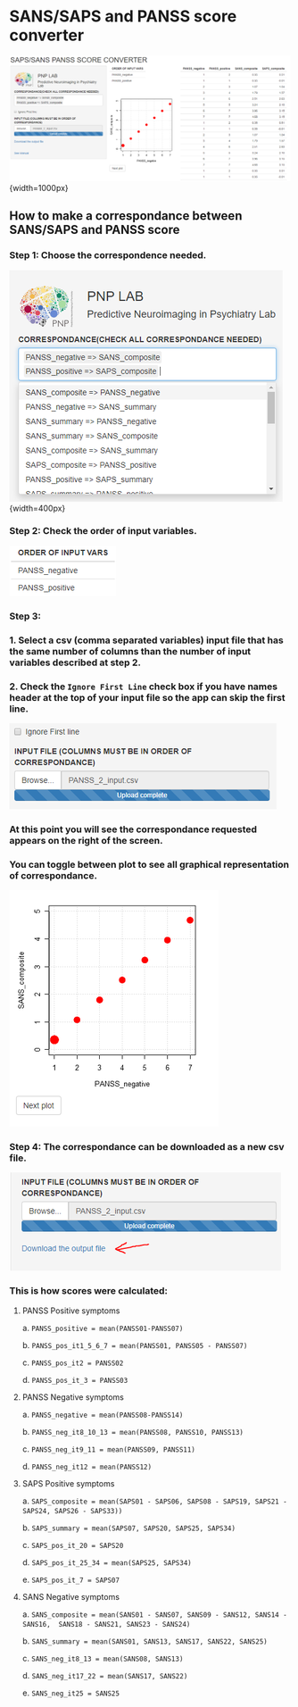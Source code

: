 # SANS/SAPS and PANSS score converter
![](Capture.PNG){width=1000px}

## How to make a correspondance between SANS/SAPS and PANSS score


### Step 1: Choose the correspondence needed. 
![](Step1.PNG){width=400px}

### Step 2: Check the order of input variables.
![](Step2.PNG)


### Step 3: 

### 1. Select a csv (comma separated variables) input file that has the same number of columns than the number of input variables described at step 2. 

### 2. Check the `Ignore First Line` check box if you have names header at the top of your input file so the app can skip the first line. 
	
![](Step3.PNG)

### At this point you will see the correspondance requested appears on the right of the screen. 

### You can toggle between plot to see all graphical representation of correspondance. 

![](Capture_plot.PNG)

### Step 4: The correspondance can be downloaded as a new csv file. 

![](Step4.PNG)


### This is how scores were calculated: 

1. PANSS Positive symptoms

	a. `PANSS_positive = mean(PANSS01-PANSS07)`
	
	b. `PANSS_pos_it1_5_6_7 = mean(PANSS01, PANSS05 - PANSS07)` 
	
	c. `PANSS_pos_it2 = PANSS02` 
	
	d. `PANSS_pos_it_3 = PANSS03`
		
2. PANSS Negative symptoms	

	a. `PANSS_negative = mean(PANSS08-PANSS14)`
	
	b. `PANSS_neg_it8_10_13 = mean(PANSS08, PANSS10, PANSS13)` 
	
	c. `PANSS_neg_it9_11 = mean(PANSS09, PANSS11)`
	
	d. `PANSS_neg_it12 = mean(PANSS12)`
	
3. SAPS Positive symptoms

	a. `SAPS_composite = mean(SAPS01 - SAPS06, SAPS08 - SAPS19,
	                          SAPS21 - SAPS24, SAPS26 - SAPS33))` 
							  
	b. `SAPS_summary = mean(SAPS07, SAPS20, SAPS25, SAPS34)` 

	c. `SAPS_pos_it_20 = SAPS20` 

	d. `SAPS_pos_it_25_34 = mean(SAPS25, SAPS34)` 

	e. `SAPS_pos_it_7 = SAPS07`
	

4. SANS Negative symptoms
	
	a. `SANS_composite = mean(SANS01 - SANS07, SANS09 - SANS12, SANS14 - SANS16, 
	                         SANS18 - SANS21, SANS23 - SANS24)`
							 
	b. `SANS_summary = mean(SANS01, SANS13, SANS17, SANS22, SANS25)`
	
	c. `SANS_neg_it8_13 = mean(SANS08, SANS13)`
	
	d. `SANS_neg_it17_22 = mean(SANS17, SANS22)`
	
	e. `SANS_neg_it25 = SANS25`






